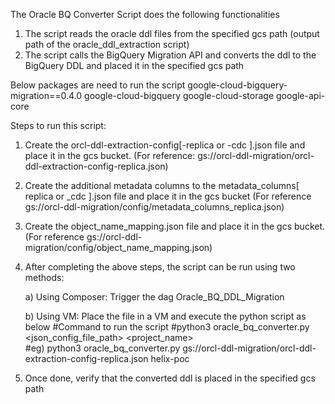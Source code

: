 The Oracle BQ Converter Script does the following functionalities

1. The script reads the oracle ddl files from the specified gcs path (output path of the oracle_ddl_extraction script)
2. The script calls the BigQuery Migration API and converts the ddl to the BigQuery DDL and placed it in the specified gcs path


Below packages are need to run the script
google-cloud-bigquery-migration==0.4.0
google-cloud-bigquery
google-cloud-storage
google-api-core


Steps to run this script:

1.  Create the orcl-ddl-extraction-config[-replica or -cdc ].json file and place it in the gcs bucket. 
      (For reference: gs://orcl-ddl-migration/orcl-ddl-extraction-config-replica.json)

2. Create the additional metadata columns to the metadata_columns[ replica or _cdc ].json file and place it in the gcs bucket
      (For reference gs://orcl-ddl-migration/config/metadata_columns_replica.json)

3. Create the object_name_mapping.json file and place it in the gcs bucket. 
      (For reference gs://orcl-ddl-migration/config/object_name_mapping.json)
 
4. After completing the above steps, the script can be run using two methods:

    a) Using Composer:
          Trigger the dag Oracle_BQ_DDL_Migration

    b) Using VM:
         Place the file in a VM and execute the python script as below
         #Command to run the script
         #python3 oracle_bq_converter.py <json_config_file_path> <project_name>    
         #eg) python3 oracle_bq_converter.py gs://orcl-ddl-migration/orcl-ddl-extraction-config-replica.json helix-poc
5. Once done, verify that the converted ddl is placed in the specified gcs path




